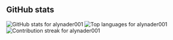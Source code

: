 ## GitHub stats

![GitHub stats for alynader001](https://github-readme-stats.vercel.app/api?username=alynader001&show_icons=true&theme=transparent)
![Top languages for alynader001](https://github-readme-stats.vercel.app/api/top-langs/?username=alynader001&layout=compact&theme=transparent&langs_count=8)
![Contribution streak for alynader001](https://streak-stats.demolab.com?user=alynader001&theme=transparent&hide_border=true)


<!--
**alynader001/alynader001** is a ✨ _special_ ✨ repository because its `README.md` (this file) appears on your GitHub profile.

Here are some ideas to get you started:

- 🔭 I’m currently working on ...
- 🌱 I’m currently learning ...
- 👯 I’m looking to collaborate on ...
- 🤔 I’m looking for help with ...
- 💬 Ask me about ...
- 📫 How to reach me: ...
- 😄 Pronouns: ...
- ⚡ Fun fact: ...
-->
